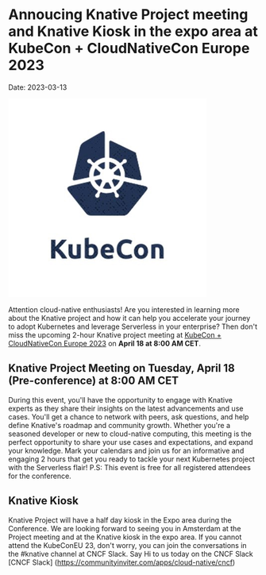 # Annoucing Knative Project meeting and Knative Kiosk in the expo area at KubeCon + CloudNativeCon Europe 2023
Date: 2023-03-13

![image](images/kubecon.jpg)

Attention cloud-native enthusiasts! Are you interested in learning more about the Knative project and how it can help you accelerate your journey to adopt Kubernetes and leverage Serverless in your enterprise? Then don't miss the upcoming 2-hour Knative project meeting at [KubeCon + CloudNativeCon Europe 2023](https://events.linuxfoundation.org/kubecon-cloudnativecon-europe/) on **April 18 at 8:00 AM CET**.

## Knative Project Meeting on Tuesday, April 18 (Pre-conference) at 8:00 AM CET
During this event, you'll have the opportunity to engage with Knative experts as they share their insights on the latest advancements and use cases. You'll get a chance to network with peers, ask questions, and  help define Knative's roadmap and community growth.
Whether you're a seasoned developer or new to cloud-native computing, this meeting is the perfect opportunity to share your use cases and expectations, and expand your knowledge. Mark your calendars and join us for an informative and engaging 2 hours that get you ready to tackle your next Kubernetes project with the Serverless flair!
P.S: This event is free for all registered attendees for the conference.

## Knative Kiosk
Knative Project will have a half day kiosk in the Expo area during the Conference. We are looking forward to seeing you in Amsterdam at the Project meeting and at the Knative kiosk in the expo area.
If you cannot attend the KubeConEU 23, don't worry, you can join the conversations in the #knative channel at CNCF Slack. Say Hi to us today on the CNCF Slack [CNCF Slack] (https://communityinviter.com/apps/cloud-native/cncf)

